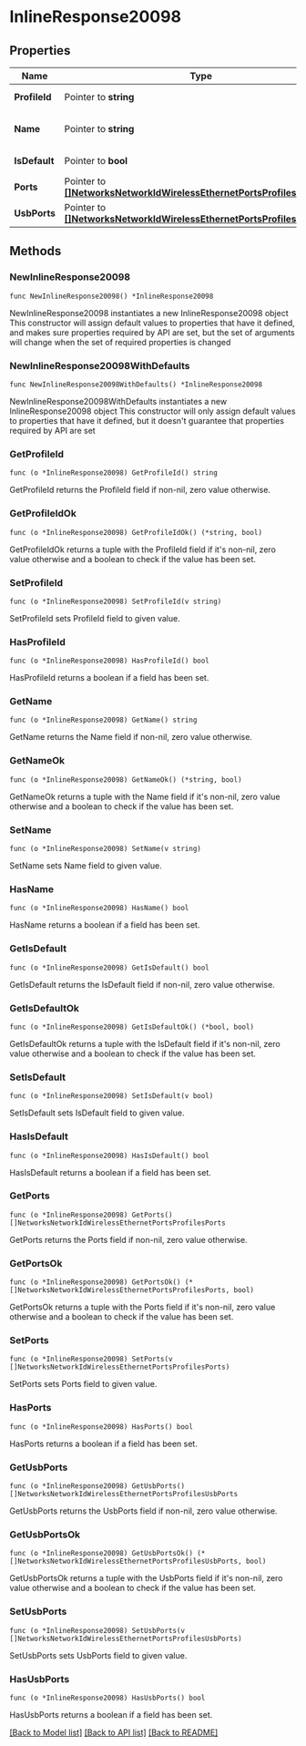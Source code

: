 # InlineResponse20098

## Properties

Name | Type | Description | Notes
------------ | ------------- | ------------- | -------------
**ProfileId** | Pointer to **string** | AP port profile ID | [optional] 
**Name** | Pointer to **string** | AP port profile name | [optional] 
**IsDefault** | Pointer to **bool** | Is default profile | [optional] 
**Ports** | Pointer to [**[]NetworksNetworkIdWirelessEthernetPortsProfilesPorts**](NetworksNetworkIdWirelessEthernetPortsProfilesPorts.md) | Ports config | [optional] 
**UsbPorts** | Pointer to [**[]NetworksNetworkIdWirelessEthernetPortsProfilesUsbPorts**](NetworksNetworkIdWirelessEthernetPortsProfilesUsbPorts.md) | Usb ports config | [optional] 

## Methods

### NewInlineResponse20098

`func NewInlineResponse20098() *InlineResponse20098`

NewInlineResponse20098 instantiates a new InlineResponse20098 object
This constructor will assign default values to properties that have it defined,
and makes sure properties required by API are set, but the set of arguments
will change when the set of required properties is changed

### NewInlineResponse20098WithDefaults

`func NewInlineResponse20098WithDefaults() *InlineResponse20098`

NewInlineResponse20098WithDefaults instantiates a new InlineResponse20098 object
This constructor will only assign default values to properties that have it defined,
but it doesn't guarantee that properties required by API are set

### GetProfileId

`func (o *InlineResponse20098) GetProfileId() string`

GetProfileId returns the ProfileId field if non-nil, zero value otherwise.

### GetProfileIdOk

`func (o *InlineResponse20098) GetProfileIdOk() (*string, bool)`

GetProfileIdOk returns a tuple with the ProfileId field if it's non-nil, zero value otherwise
and a boolean to check if the value has been set.

### SetProfileId

`func (o *InlineResponse20098) SetProfileId(v string)`

SetProfileId sets ProfileId field to given value.

### HasProfileId

`func (o *InlineResponse20098) HasProfileId() bool`

HasProfileId returns a boolean if a field has been set.

### GetName

`func (o *InlineResponse20098) GetName() string`

GetName returns the Name field if non-nil, zero value otherwise.

### GetNameOk

`func (o *InlineResponse20098) GetNameOk() (*string, bool)`

GetNameOk returns a tuple with the Name field if it's non-nil, zero value otherwise
and a boolean to check if the value has been set.

### SetName

`func (o *InlineResponse20098) SetName(v string)`

SetName sets Name field to given value.

### HasName

`func (o *InlineResponse20098) HasName() bool`

HasName returns a boolean if a field has been set.

### GetIsDefault

`func (o *InlineResponse20098) GetIsDefault() bool`

GetIsDefault returns the IsDefault field if non-nil, zero value otherwise.

### GetIsDefaultOk

`func (o *InlineResponse20098) GetIsDefaultOk() (*bool, bool)`

GetIsDefaultOk returns a tuple with the IsDefault field if it's non-nil, zero value otherwise
and a boolean to check if the value has been set.

### SetIsDefault

`func (o *InlineResponse20098) SetIsDefault(v bool)`

SetIsDefault sets IsDefault field to given value.

### HasIsDefault

`func (o *InlineResponse20098) HasIsDefault() bool`

HasIsDefault returns a boolean if a field has been set.

### GetPorts

`func (o *InlineResponse20098) GetPorts() []NetworksNetworkIdWirelessEthernetPortsProfilesPorts`

GetPorts returns the Ports field if non-nil, zero value otherwise.

### GetPortsOk

`func (o *InlineResponse20098) GetPortsOk() (*[]NetworksNetworkIdWirelessEthernetPortsProfilesPorts, bool)`

GetPortsOk returns a tuple with the Ports field if it's non-nil, zero value otherwise
and a boolean to check if the value has been set.

### SetPorts

`func (o *InlineResponse20098) SetPorts(v []NetworksNetworkIdWirelessEthernetPortsProfilesPorts)`

SetPorts sets Ports field to given value.

### HasPorts

`func (o *InlineResponse20098) HasPorts() bool`

HasPorts returns a boolean if a field has been set.

### GetUsbPorts

`func (o *InlineResponse20098) GetUsbPorts() []NetworksNetworkIdWirelessEthernetPortsProfilesUsbPorts`

GetUsbPorts returns the UsbPorts field if non-nil, zero value otherwise.

### GetUsbPortsOk

`func (o *InlineResponse20098) GetUsbPortsOk() (*[]NetworksNetworkIdWirelessEthernetPortsProfilesUsbPorts, bool)`

GetUsbPortsOk returns a tuple with the UsbPorts field if it's non-nil, zero value otherwise
and a boolean to check if the value has been set.

### SetUsbPorts

`func (o *InlineResponse20098) SetUsbPorts(v []NetworksNetworkIdWirelessEthernetPortsProfilesUsbPorts)`

SetUsbPorts sets UsbPorts field to given value.

### HasUsbPorts

`func (o *InlineResponse20098) HasUsbPorts() bool`

HasUsbPorts returns a boolean if a field has been set.


[[Back to Model list]](../README.md#documentation-for-models) [[Back to API list]](../README.md#documentation-for-api-endpoints) [[Back to README]](../README.md)


